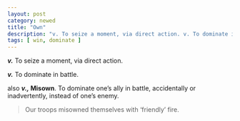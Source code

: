 ```yaml
---
layout: post
category: newed
title: "Own"
description: "v. To seize a moment, via direct action. v. To dominate in battle. Also, v. Misown. To dominate one&#8217;s ally in battle, accidentally or inadvertently, instead of one&#8217;s enemy. ex.  Our trooped were misowned by &#8216;friendly&#8217; fire."
tags: [ win, dominate ]
---
```


***v.*** To seize a moment, via direct action.

***v.*** To dominate in battle.

also ***v.,* Misown**.  To dominate one&#8217;s ally in battle, accidentally or inadvertently, instead of one&#8217;s enemy.

> Our troops misowned themselves with &#8216;friendly&#8217; fire.
